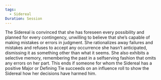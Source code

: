 ```yaml
---
tags:
  - Sidereal
Duration: Session
---
```

The Sidereal is convinced that she has foreseen every possibility and planned for every contingency, unwilling to believe that she’s capable of making mistakes or errors in judgment. She rationalizes away failures and mistakes and refuses to accept any occurrence she hasn’t anticipated, dismissing it as something other than what it seems. She also exhibits a selective memory, remembering the past in a selfserving fashion that omits any errors on her part.
This ends if someone for whom the Sidereal has a positive Major or Defining Tie succeeds on an influence roll to show the Sidereal how her decisions have harmed him.